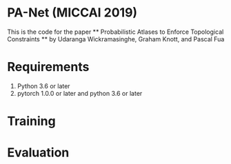 # PA-Net (MICCAI 2019)

This is the code for the paper ** Probabilistic Atlases to Enforce Topological
Constraints ** by Udaranga Wickramasinghe, Graham Knott, and Pascal Fua

# Requirements

1. Python 3.6 or later
2. pytorch 1.0.0 or later and python 3.6 or later

# Training

# Evaluation 
